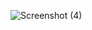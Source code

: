 ![Screenshot (4)](https://github.com/Itssprachiii/HTML.CSS-FILE/assets/155968925/73434c43-0fa1-4277-960a-efc331820dc2)
